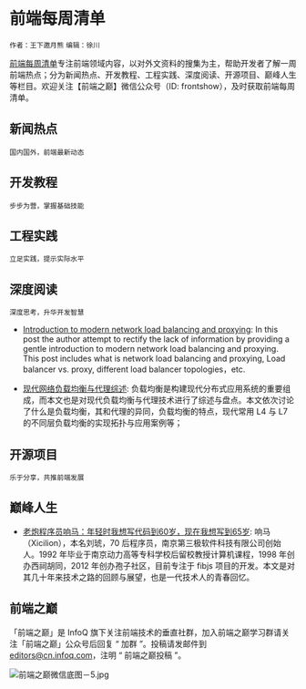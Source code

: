 # 前端每周清单

`作者：王下邀月熊` `编辑：徐川`

[前端每周清单](http://www.infoq.com/cn/FE-Weekly)专注前端领域内容，以对外文资料的搜集为主，帮助开发者了解一周前端热点；分为新闻热点、开发教程、工程实践、深度阅读、开源项目、巅峰人生等栏目。欢迎关注【前端之巅】微信公众号（ID: frontshow），及时获取前端每周清单。

## 新闻热点

`国内国外，前端最新动态`

## 开发教程

`步步为营，掌握基础技能`

## 工程实践

`立足实践，提示实际水平`

## 深度阅读

`深度思考，升华开发智慧`

- [Introduction to modern network load balancing and proxying](http://t.cn/RQAfr5x): In this post the author attempt to rectify the lack of information by providing a gentle introduction to modern network load balancing and proxying. This post includes what is network load balancing and proxying, Load balancer vs. proxy, different load balancer topologies，etc.

- [现代网络负载均衡与代理综述](http://t.cn/RQAfr5x): 负载均衡是构建现代分布式应用系统的重要组成，而本文也是对现代负载均衡与代理技术进行了综述与盘点。本文依次讨论了什么是负载均衡，其和代理的异同，负载均衡的特点，现代常用 L4 与 L7 的不同层负载均衡的实现拓扑与应用案例等；

## 开源项目

`乐于分享，共推前端发展`

## 巅峰人生

- [老炮程序员响马：年轻时我想写代码到60岁，现在我想写到65岁](https://mp.weixin.qq.com/s/nzZGByazWK0IuRkPMia5Ew): 响马（Xicilion），本名刘琥，70 后程序员，南京第三极软件科技有限公司创始人。1992 年毕业于南京动力高等专科学校后留校教授计算机课程，1998 年创办西祠胡同，2012 年创办孢子社区，目前专注于 fibjs 项目的开发。本文是对其几十年来技术之路的回顾与展望，也是一代技术人的青春回忆。

## 前端之巅

「前端之巅」是 InfoQ 旗下关注前端技术的垂直社群，加入前端之巅学习群请关注「前端之巅」公众号后回复 “ 加群 ”。投稿请发邮件到 editors@cn.infoq.com，注明 “ 前端之巅投稿 ”。

![前端之巅微信底图－5.jpg](http://upload-images.jianshu.io/upload_images/1647496-01712a993d2b23de.jpg?imageMogr2/auto-orient/strip%7CimageView2/2/w/1240)
